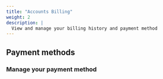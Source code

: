 ```yaml
---
title: "Accounts Billing"
weight: 2
description: |
  View and manage your billing history and payment method 
---
```


## Payment methods

### Manage your payment method